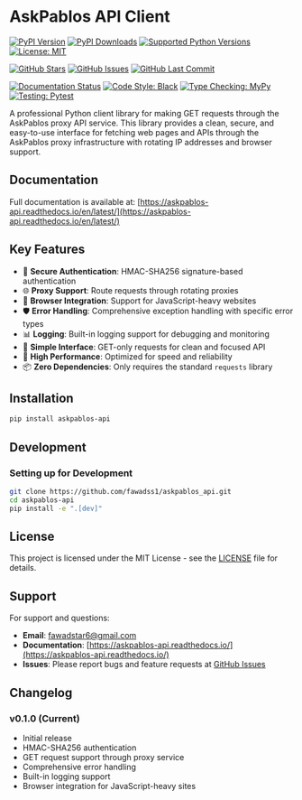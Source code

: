 # AskPablos API Client

[![PyPI Version](https://img.shields.io/pypi/v/askpablos-api.svg)](https://pypi.org/project/askpablos-api/)
[![PyPI Downloads](https://img.shields.io/pypi/dm/askpablos-api.svg)](https://pypi.org/project/askpablos-api/)
[![Supported Python Versions](https://img.shields.io/pypi/pyversions/askpablos-api.svg)](https://pypi.org/project/askpablos-api/)
[![License: MIT](https://img.shields.io/badge/License-MIT-yellow.svg)](https://opensource.org/licenses/MIT)

[![GitHub Stars](https://img.shields.io/github/stars/fawadss1/askpablos_api.svg)](https://github.com/fawadss1/askpablos_api/stargazers)
[![GitHub Issues](https://img.shields.io/github/issues/fawadss1/askpablos_api.svg)](https://github.com/fawadss1/askpablos_api/issues)
[![GitHub Last Commit](https://img.shields.io/github/last-commit/fawadss1/askpablos_api.svg)](https://github.com/fawadss1/askpablos_api/commits)

[![Documentation Status](https://readthedocs.org/projects/askpablos-api/badge/?version=latest)](https://askpablos-api.readthedocs.io/en/latest/?badge=latest)
[![Code Style: Black](https://img.shields.io/badge/code%20style-black-000000.svg)](https://github.com/psf/black)
[![Type Checking: MyPy](https://img.shields.io/badge/type%20checking-mypy-blue.svg)](https://github.com/python/mypy)
[![Testing: Pytest](https://img.shields.io/badge/testing-pytest-blue.svg)](https://github.com/pytest-dev/pytest)

A professional Python client library for making GET requests through the AskPablos proxy API service. This library provides a clean, secure, and easy-to-use interface for fetching web pages and APIs through the AskPablos proxy infrastructure with rotating IP addresses and browser support.

## Documentation

Full documentation is available at: [https://askpablos-api.readthedocs.io/en/latest/](https://askpablos-api.readthedocs.io/en/latest/)

## Key Features

- 🔐 **Secure Authentication**: HMAC-SHA256 signature-based authentication
- 🌐 **Proxy Support**: Route requests through rotating proxies
- 🤖 **Browser Integration**: Support for JavaScript-heavy websites
- 🛡️ **Error Handling**: Comprehensive exception handling with specific error types
- 📊 **Logging**: Built-in logging support for debugging and monitoring
- 🎯 **Simple Interface**: GET-only requests for clean and focused API
- 🚀 **High Performance**: Optimized for speed and reliability
- 📦 **Zero Dependencies**: Only requires the standard `requests` library

## Installation

```bash
pip install askpablos-api
```

## Development

### Setting up for Development

```bash
git clone https://github.com/fawadss1/askpablos_api.git
cd askpablos-api
pip install -e ".[dev]"
```

## License

This project is licensed under the MIT License - see the [LICENSE](LICENSE) file for details.

## Support

For support and questions:

- **Email**: fawadstar6@gmail.com
- **Documentation**: [https://askpablos-api.readthedocs.io/](https://askpablos-api.readthedocs.io/)
- **Issues**: Please report bugs and feature requests at [GitHub Issues](https://github.com/fawadss1/askpablos_api/issues)

## Changelog

### v0.1.0 (Current)

- Initial release
- HMAC-SHA256 authentication
- GET request support through proxy service
- Comprehensive error handling
- Built-in logging support
- Browser integration for JavaScript-heavy sites
